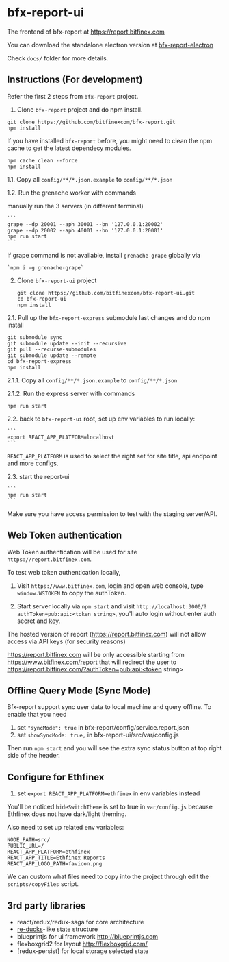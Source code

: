 # bfx-report-ui

The frontend of bfx-report at https://report.bitfinex.com

You can download the standalone electron version at [bfx-report-electron](https://github.com/bitfinexcom/bfx-report-electron)

Check `docs/` folder for more details.

## Instructions (For development)

Refer the first 2 steps from `bfx-report` project.

1. Clone `bfx-report` project and do npm install.

```
git clone https://github.com/bitfinexcom/bfx-report.git
npm install
```

If you have installed `bfx-report` before, you might need to clean the npm cache to get the latest dependecy modules.

```
npm cache clean --force
npm install
```

1.1. Copy all `config/**/*.json.example` to `config/**/*.json`

1.2. Run the grenache worker with commands

manually run the 3 servers (in different terminal)

    ```
    grape --dp 20001 --aph 30001 --bn '127.0.0.1:20002'
    grape --dp 20002 --aph 40001 --bn '127.0.0.1:20001'
    npm run start
    ```

If grape command is not available, install  `grenache-grape` globally via

    `npm i -g grenache-grape`

2. Clone `bfx-report-ui` project

    ```
    git clone https://github.com/bitfinexcom/bfx-report-ui.git
    cd bfx-report-ui
    npm install
    ```

2.1. Pull up the `bfx-report-express` submodule last changes and do npm install

```
git submodule sync
git submodule update --init --recursive
git pull --recurse-submodules
git submodule update --remote
cd bfx-report-express
npm install
```

2.1.1. Copy all `config/**/*.json.example` to `config/**/*.json`

2.1.2. Run the express server with commands

```
npm run start
```

2.2. back to `bfx-report-ui` root, set up env variables to run locally:

    ```
    export REACT_APP_PLATFORM=localhost
    ```

`REACT_APP_PLATFORM` is used to select the right set for site title, api endpoint and more configs.

2.3. start the report-ui

    ```
    npm run start
    ```

Make sure you have access permission to test with the staging server/API.

## Web Token authentication

Web Token authentication will be used for site `https://report.bitfinex.com`.

To test web token authentication locally,

1. Visit `https://www.bitfinex.com`, login and open web console, type `window.WSTOKEN` to copy the authToken.

2. Start server locally via `npm start` and visit `http://localhost:3000/?authToken=pub:api:<token string>`, you'll auto login without enter auth secret and key.

The hosted version of report (https://report.bitfinex.com) will not allow access via API keys (for security reasons)

https://report.bitfinex.com will be only accessible starting from https://www.bitfinex.com/report that will redirect the user to https://report.bitfinex.com/?authToken=pub:api:<token string>

## Offline Query Mode (Sync Mode)

Bfx-report support sync user data to local machine and query offline. To enable that you need
1. set `"syncMode": true` in bfx-report/config/service.report.json
2. set `showSyncMode: true,` in bfx-report-ui/src/var/config.js

Then run `npm start` and you will see the extra sync status button at top right side of the header.

## Configure for Ethfinex

1. set `export REACT_APP_PLATFORM=ethfinex` in env variables instead

You'll be noticed `hideSwitchTheme` is set to true in `var/config.js` because Ethfinex does not have dark/light theming.

Also need to set up related env variables:

```
NODE_PATH=src/
PUBLIC_URL=/
REACT_APP_PLATFORM=ethfinex
REACT_APP_TITLE=Ethfinex Reports
REACT_APP_LOGO_PATH=favicon.png
```

We can custom what files need to copy into the project through edit the `scripts/copyFiles` script.

## 3rd party libraries

* react/redux/redux-saga for core architecture
* [re-ducks](https://github.com/alexnm/re-ducks)-like state structure
* blueprintjs for ui framework http://blueprintjs.com
* flexboxgrid2 for layout http://flexboxgrid.com/
* [redux-persist] for local storage selected state
